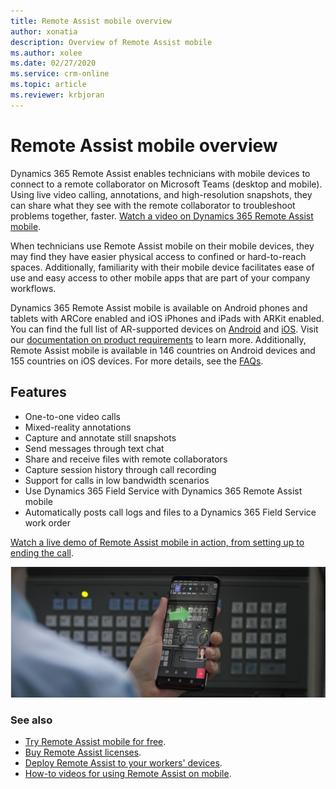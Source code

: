 ```yaml
---
title: Remote Assist mobile overview
author: xonatia
description: Overview of Remote Assist mobile
ms.author: xolee
ms.date: 02/27/2020
ms.service: crm-online
ms.topic: article
ms.reviewer: krbjoran
---
```

# Remote Assist mobile overview

Dynamics 365 Remote Assist enables technicians with mobile devices to connect to a remote collaborator on Microsoft Teams (desktop and mobile). Using live video calling, annotations, and high-resolution snapshots, they can share what they see with the remote collaborator to troubleshoot problems together, faster. [Watch a video on Dynamics 365 Remote Assist mobile](https://youtu.be/J-C6GE2gFYw).

When technicians use Remote Assist mobile on their mobile devices, they may find they have easier physical access to confined or hard-to-reach spaces. Additionally, familiarity with their mobile device facilitates ease of use and easy access to other mobile apps that are part of your company workflows.

Dynamics 365 Remote Assist mobile is available on Android phones and tablets with ARCore enabled and iOS iPhones and iPads with ARKit enabled. You can find the full list of AR-supported devices on [Android](https://developers.google.com/ar/discover/supported-devices) and [iOS](https://www.apple.com/ios/augmented-reality/). Visit our [documentation on product requirements](https://docs.microsoft.com/dynamics365/mixed-reality/remote-assist/requirements) to learn more. Additionally, Remote Assist mobile is available in 146 countries on Android devices and 155 countries on iOS devices. For more details, see the [FAQs](https://docs.microsoft.com/dynamics365/mixed-reality/remote-assist/faq#using-remote-assist-on-mobile). 

## Features 
- One-to-one video calls
- Mixed-reality annotations
- Capture and annotate still snapshots 
- Send messages through text chat
- Share and receive files with remote collaborators 
- Capture session history through call recording
- Support for calls in low bandwidth scenarios
- Use Dynamics 365 Field Service with Dynamics 365 Remote Assist mobile
- Automatically posts call logs and files to a Dynamics 365 Field Service work order

[Watch a live demo of Remote Assist mobile in action, from setting up to ending the call](https://www.youtube.com/watch?v=DQJWsCDNpb4&t=1s).

![Simulated image of a technician using Remote Assist mobile to annotate their environment on a call.](./media/ram-overview.png "Remote Assist mobile Overview")


### See also
- [Try Remote Assist mobile for free](../try-remote-assist.md). 
- [Buy Remote Assist licenses](../buy-remote-assist.md). 
- [Deploy Remote Assist to your workers' devices](../deploy-remote-assist.md). 
- [How-to videos for using Remote Assist on mobile](../videos.md).
